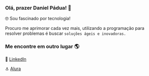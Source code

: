 ### Olá, prazer Daniel Pádua! 👋

🤓 Sou fascinado por tecnologia!

Procuro me aprimorar cada vez mais, utilizando a programação para resolver problemas é buscar `soluções ágeis e inovadoras.`

### Me encontre em outro lugar 🌎

💼 [LinkedIn](https://www.linkedin.com/in/dnpadua/)

⚓ [Alura](https://cursos.alura.com.br/user/dnpadua)
